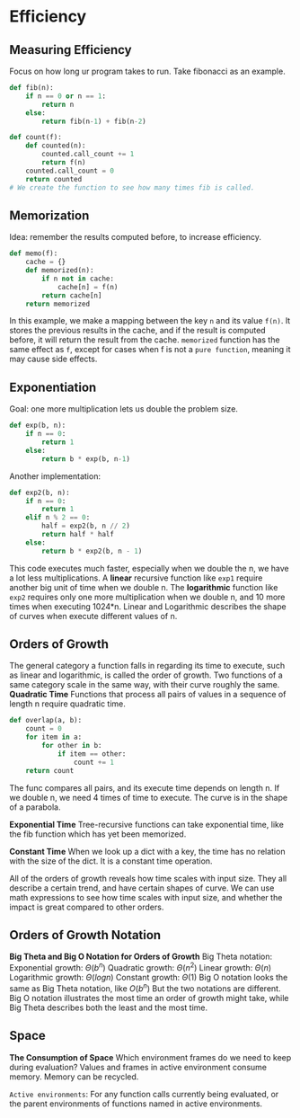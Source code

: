 # Efficiency
## Measuring Efficiency
Focus on how long ur program takes to run.
Take fibonacci as an example.
```python
def fib(n):
    if n == 0 or n == 1:
        return n
    else:
        return fib(n-1) + fib(n-2)

def count(f):
    def counted(n):
        counted.call_count += 1
        return f(n)
    counted.call_count = 0
    return counted
# We create the function to see how many times fib is called.
```

## Memorization
Idea: remember the results computed before, to increase efficiency.
```python
def memo(f):
    cache = {}
    def memorized(n):
        if n not in cache:
            cache[n] = f(n)
        return cache[n]
    return memorized
```
In this example, we make a mapping between the key `n` and its value `f(n)`.
It stores the previous results in the cache, and if the result is computed before, it will return the result from the cache.
`memorized` function has the same effect as `f`, except for cases when f is not a `pure function`, meaning it may cause side effects.

## Exponentiation
Goal: one more multiplication lets us double the problem size.
```python
def exp(b, n):
    if n == 0:
        return 1
    else:
        return b * exp(b, n-1)
```

Another implementation:
```python
def exp2(b, n):
    if n == 0:
        return 1
    elif n % 2 == 0:
        half = exp2(b, n // 2)
        return half * half
    else:
        return b * exp2(b, n - 1)
```
This code executes much faster, especially when we double the n, we have a lot less multiplications.
A **linear** recursive function like `exp1` require another big unit of time when we double n.
The **logarithmic** function like `exp2` requires only one more multiplication when we double n, and 10 more times when executing 1024*n.
Linear and Logarithmic describes the shape of curves when execute different values of n.

## Orders of Growth
The general category a function falls in regarding its time to execute, such as linear and logarithmic, is called the order of growth.
Two functions of a same category scale in the same way, with their curve roughly the same.
**Quadratic Time**
Functions that process all pairs of values in a sequence of length n require quadratic time.
```python
def overlap(a, b):
    count = 0
    for item in a:
        for other in b:
            if item == other:
                count += 1
    return count
```
The func compares all pairs, and its execute time depends on length n.
If we double n, we need 4 times of time to execute.
The curve is in the shape of a parabola.

**Exponential Time**
Tree-recursive functions can take exponential time, like the fib function which has yet been memorized.

**Constant Time**
When we look up a dict with a key, the time has no relation with the size of the dict.
It is a constant time operation.

All of the orders of growth reveals how time scales with input size.
They all describe a certain trend, and have certain shapes of curve.
We can use math expressions to see how time scales with input size, and whether the impact is great compared to other orders.

## Orders of Growth Notation
**Big Theta and Big O Notation for Orders of Growth**
Big Theta notation: 
Exponential growth: $\Theta(b^{n})$
Quadratic growth: $\Theta(n^{2})$
Linear growth: $\Theta(n)$
Logarithmic growth: $\Theta(log n)$
Constant growth: $\Theta(1)$
Big O notation looks the same as Big Theta notation, like $O(b^{n})$
But the two notations are different. Big O notation illustrates the most time an order of growth might take, while Big Theta describes both the least and the most time.

## Space
**The Consumption of Space**
Which environment frames do we need to keep during evaluation?
Values and frames in active environment consume memory.
Memory can be recycled.

`Active environments`: For any function calls currently being evaluated, or the parent environments of functions named in active environments.
